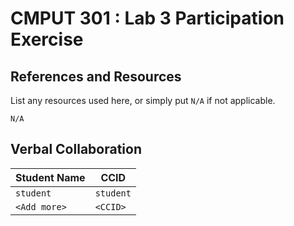 # CMPUT 301 : Lab 3 Participation Exercise

## References and Resources

List any resources used here, or simply put `N/A` if not applicable.

`N/A`

## Verbal Collaboration

| Student Name | CCID      |
| ------------ | --------- |
| `student`    | `student` |
| `<Add more>` | `<CCID>`  |
